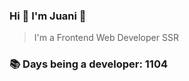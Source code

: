 ### Hi 👋 I&#39;m Juani 🦁

> I&#39;m a Frontend Web Developer SSR

### 📚 Days being a developer: 1104
